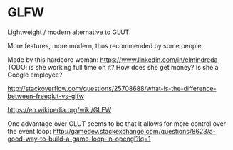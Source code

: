 # GLFW

Lightweight / modern alternative to GLUT.

More features, more modern, thus recommended by some people.

Made by this hardcore woman: <https://www.linkedin.com/in/elmindreda> TODO: is she working full time on it? How does she get money? Is she a Google employee?

<http://stackoverflow.com/questions/25708688/what-is-the-difference-between-freeglut-vs-glfw>

<https://en.wikipedia.org/wiki/GLFW>

One advantage over GLUT seems to be that it allows for more control over the event loop: <http://gamedev.stackexchange.com/questions/8623/a-good-way-to-build-a-game-loop-in-opengl?lq=1>
